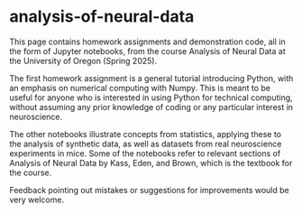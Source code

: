 # analysis-of-neural-data
This page contains homework assignments and demonstration code, all in the form of Jupyter notebooks, from the course Analysis of Neural Data at the University of Oregon (Spring 2025). 

The first homework assignment is a general tutorial introducing Python, with an emphasis on numerical computing with Numpy. This is meant to be useful for anyone who is interested in using Python for technical computing, without assuming any prior knowledge of coding or any particular interest in neuroscience.

The other notebooks illustrate concepts from statistics, applying these to the analysis of synthetic data, as well as datasets from real neuroscience experiments in mice. Some of the notebooks refer to relevant sections of Analysis of Neural Data by Kass, Eden, and Brown, which is the textbook for the course.

Feedback pointing out mistakes or suggestions for improvements would be very welcome. 
